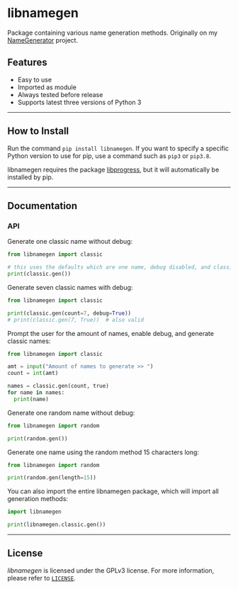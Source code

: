 # libnamegen

Package containing various name generation methods. Originally on my [NameGenerator](https://github.com/BBaoVanC/NameGenerator) project.

## Features

* Easy to use
* Imported as module
* Always tested before release
* Supports latest three versions of Python 3

---

## How to Install

Run the command `pip install libnamegen`. If you want to specify a specific Python version to use for pip, use a command such as `pip3` or `pip3.8`.

libnamegen requires the package [libprogress](https://pypi.org/project/libprogress/), but it will automatically be installed by pip.

---

## Documentation

### API

Generate one classic name without debug:

``` python
from libnamegen import classic

# this uses the defaults which are one name, debug disabled, and classic generator
print(classic.gen())
```

Generate seven classic names with debug:

``` python
from libnamegen import classic

print(classic.gen(count=7, debug=True))
# print(classic.gen(7, True))  # also valid
```

Prompt the user for the amount of names, enable debug, and generate classic names:

``` python
from libnamegen import classic

amt = input("Amount of names to generate >> ")
count = int(amt)

names = classic.gen(count, true)
for name in names:
  print(name)
```

Generate one random name without debug:

``` python
from libnamegen import random

print(random.gen())
```

Generate one name using the random method 15 characters long:

``` python
from libnamegen import random

print(random.gen(length=15))
```

You can also import the entire libnamegen package, which will import all generation methods:

``` python
import libnamegen

print(libnamegen.classic.gen())
```

---

## License

_libnamegen_ is licensed under the GPLv3 license. For more information, please refer to [`LICENSE`](https://github.com/BBaoVanC/libnamegen/blob/master/LICENSE).
